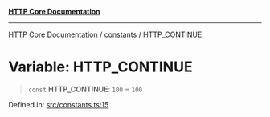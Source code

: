 [**HTTP Core Documentation**](../../README.md)

***

[HTTP Core Documentation](../../README.md) / [constants](../README.md) / HTTP\_CONTINUE

# Variable: HTTP\_CONTINUE

> `const` **HTTP\_CONTINUE**: `100` = `100`

Defined in: [src/constants.ts:15](https://github.com/stonemjs/http-core/blob/f8360abdd8e841f59cefcfadd322bcf66d52c95b/src/constants.ts#L15)
